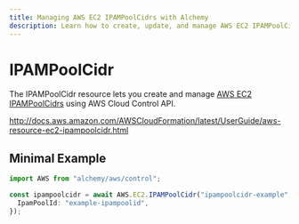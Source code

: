 ```yaml
---
title: Managing AWS EC2 IPAMPoolCidrs with Alchemy
description: Learn how to create, update, and manage AWS EC2 IPAMPoolCidrs using Alchemy Cloud Control.
---
```


# IPAMPoolCidr

The IPAMPoolCidr resource lets you create and manage [AWS EC2 IPAMPoolCidrs](https://docs.aws.amazon.com/ec2/latest/userguide/) using AWS Cloud Control API.

http://docs.aws.amazon.com/AWSCloudFormation/latest/UserGuide/aws-resource-ec2-ipampoolcidr.html

## Minimal Example

```ts
import AWS from "alchemy/aws/control";

const ipampoolcidr = await AWS.EC2.IPAMPoolCidr("ipampoolcidr-example", {
  IpamPoolId: "example-ipampoolid",
});
```

